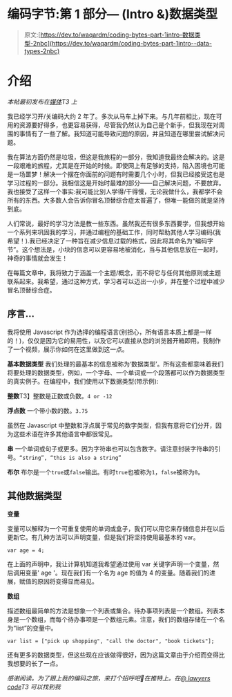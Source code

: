 # 编码字节:第 1 部分— (Intro &)数据类型

> 原文:[https://dev.to/waqardm/coding-bytes-part-1intro-数据类型-2nbc](https://dev.to/waqardm/coding-bytes-part-1intro--data-types-2nbc)

# 介绍

*本帖最初发布在[媒体](https://medium.com/@lawyerscode/coding-bytes-part-1-intro-data-types-689b3c299d5a)T3 上*

我已经学习开/关编码大约 2 年了。多次从马车上掉下来。与几年前相比，现在可用的资源要好得多，也更容易获得，尽管我仍然认为自己是个新手，但我现在对周围的事情有了一些了解。我知道可能导致问题的原因，并且知道在哪里尝试解决问题。

我在算法方面仍然是垃圾，但这是我旅程的一部分，我知道我最终会解决的。这是一段艰难的旅程，尤其是在开始的时候。即使网上有足够的支持，陷入困境也可能是一场噩梦！解决一个摆在你面前的问题有时需要几个小时，但我已经接受这也是学习过程的一部分。我相信这是开始时最难的部分——自己解决问题，不要放弃。我也接受了这样一个事实:我可能比别人学得/干得慢，无论我做什么，我都学不会所有的东西。大多数人会告诉你冒名顶替综合症太普遍了，但唯一能做的就是坚持到底。

人们常说，最好的学习方法是教一些东西。虽然我还有很多东西要学，但我想开始一个系列来巩固我的学习，并通过编程的基础工作，同时帮助其他人学习编码(我希望！).我已经决定了一种旨在减少信息过载的格式，因此将其命名为“编码字节”。这个想法是，小块的信息可以更容易地被消化，当与其他信息放在一起时，神奇的事情就会发生！

在每篇文章中，我将致力于涵盖一个主题/概念，而不将它与任何其他原则或主题联系起来。我希望，通过这种方式，学习者可以迈出一小步，并在整个过程中减少冒名顶替综合症。

## 序言…

我将使用 Javascript 作为选择的编程语言(别担心，所有语言本质上都是一样的！)，仅仅是因为它的易用性，以及它可以直接从您的浏览器开箱即用。我制作了一个视频，展示你如何在这里做到这一点。

**基本数据类型**
我们处理的最基本的信息被称为‘数据类型’。所有这些都意味着我们将要处理的数据类型，例如，一个字母、一个单词或一个段落都可以作为数据类型的真实例子。在编程中，我们使用以下数据类型(带示例):

**整数**T3】整数是正数或负数。`4 or -12`

**浮点数**
一个带小数的数。`3.75`

虽然在 Javascript 中整数和浮点属于常见的数字类型，但我有意将它们分开，因为这些术语在许多其他语言中都很常见。

**串**
一个单词或句子或更多。因为字符串也可以包含数字。请注意封装字符串的引号。`“string”, “this is also a string”`

**布尔**
布尔是一个`true`或`false`输出。有时`true`也被称为`1`，`false`被称为`0`。

## 其他数据类型

**变量**

变量可以解释为一个可重复使用的单词或盒子，我们可以用它来存储信息并在以后更新它。有几种方法可以声明变量，但是我们将坚持使用最基本的 var。

`var age = 4;`

在上面的声明中，我让计算机知道我希望通过使用 var 关键字声明一个变量，然后调用变量' age '。现在我们有一个名为 age 的值为 4 的变量。随着我们的进展，赋值的原因将变得显而易见。

**数组**

描述数组最简单的方法是想象一个列表或集合。待办事项列表是一个数组。列表本身是一个数组，而每个待办事项是一个数组元素。注意，我们的数组存储在一个名为“list”的变量中。

```
var list = ["pick up shopping", "call the doctor", "book tickets"]; 
```

还有更多的数据类型，但这些现在应该做得很好，因为这篇文章由于介绍而变得比我想要的长了一点。

*感谢阅读。为了跟上我的编码之旅，来打个招呼吧👋在推特上。在[@ lawyers code](https://twitter.com/lawyerscode)T3 可以找到我*